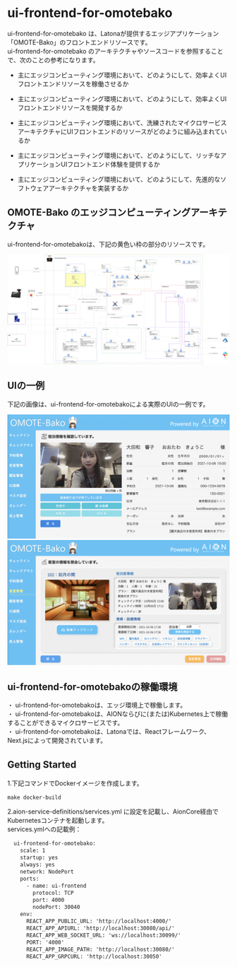 # ui-frontend-for-omotebako  
ui-frontend-for-omotebako は、Latonaが提供するエッジアプリケーション「OMOTE-Bako」のフロントエンドリソースです。  
ui-frontend-for-omotebako のアーキテクチャやソースコードを参照することで、次のことの参考になります。  

* 主にエッジコンピューティング環境において、どのようにして、効率よくUIフロントエンドリソースを稼働させるか  

* 主にエッジコンピューティング環境において、どのようにして、効率よくUIフロントエンドリソースを開発するか  

* 主にエッジコンピューティング環境において、洗練されたマイクロサービスアーキテクチャにUIフロントエンドのリソースがどのように組み込まれているか  

* 主にエッジコンピューティング環境において、どのようにして、リッチなアプリケーションUIフロントエンド体験を提供するか  

* 主にエッジコンピューティング環境において、どのようにして、先進的なソフトウェアアーキテクチャを実装するか  


## OMOTE-Bako のエッジコンピューティングアーキテクチャ  
ui-frontend-for-omotebakoは、下記の黄色い枠の部分のリソースです。  

![OMOTE-Bakoアーキテクチャ](Documents/omotebako_architecture_20211016_uifrontend.png)

## UIの一例   
下記の画像は、ui-frontend-for-omotebakoによる実際のUIの一例です。   

![宿泊情報](Documents/stay_info.png)
![客室情報](Documents/room_info.png)

## ui-frontend-for-omotebakoの稼働環境   
・ ui-frontend-for-omotebakoは、エッジ環境上で稼働します。    
・ ui-frontend-for-omotebakoは、AIONならびに(または)Kubernetes上で稼働することができるマイクロサービスです。  
・ ui-frontend-for-omotebakoは、Latonaでは、Reactフレームワーク、Next.jsによって開発されています。  

## Getting Started　　
1.下記コマンドでDockerイメージを作成します。  　　
```
make docker-build
```
2.aion-service-definitions/services.yml に設定を記載し、AionCore経由でKubernetesコンテナを起動します。    
services.ymlへの記載例：     
```
  ui-frontend-for-omotebako:
    scale: 1
    startup: yes
    always: yes
    network: NodePort
    ports:
      - name: ui-frontend
        protocol: TCP
        port: 4000
        nodePort: 30040
    env:
      REACT_APP_PUBLIC_URL: 'http://localhost:4000/'
      REACT_APP_APIURL: 'http://localhost:30080/api/'
      REACT_APP_WEB_SOCKET_URL: 'ws://localhost:30099/'
      PORT: '4000'
      REACT_APP_IMAGE_PATH: 'http://localhost:30080/'
      REACT_APP_GRPCURL: 'http://localhost:30050'
```